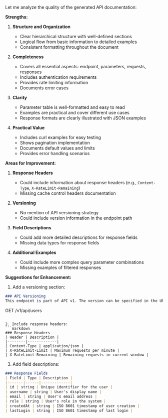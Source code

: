Let me analyze the quality of the generated API documentation:

**Strengths:**

1. **Structure and Organization**
   - Clear hierarchical structure with well-defined sections
   - Logical flow from basic information to detailed examples
   - Consistent formatting throughout the document

2. **Completeness**
   - Covers all essential aspects: endpoint, parameters, requests, responses
   - Includes authentication requirements
   - Provides rate limiting information
   - Documents error cases

3. **Clarity**
   - Parameter table is well-formatted and easy to read
   - Examples are practical and cover different use cases
   - Response formats are clearly illustrated with JSON examples

4. **Practical Value**
   - Includes curl examples for easy testing
   - Shows pagination implementation
   - Documents default values and limits
   - Provides error handling scenarios

**Areas for Improvement:**

1. **Response Headers**
   - Could include information about response headers (e.g., `Content-Type`, `X-RateLimit-Remaining`)
   - Missing cache control headers documentation

2. **Versioning**
   - No mention of API versioning strategy
   - Could include version information in the endpoint path

3. **Field Descriptions**
   - Could add more detailed descriptions for response fields
   - Missing data types for response fields

4. **Additional Examples**
   - Could include more complex query parameter combinations
   - Missing examples of filtered responses

**Suggestions for Enhancement:**

1. Add a versioning section:
```markdown
### API Versioning
This endpoint is part of API v1. The version can be specified in the URL:
```
GET /v1/api/users
```

2. Include response headers:
```markdown
### Response Headers
| Header | Description |
|--------|-------------|
| Content-Type | application/json |
| X-RateLimit-Limit | Maximum requests per minute |
| X-RateLimit-Remaining | Remaining requests in current window |
```

3. Add field descriptions:
```markdown
### Response Fields
| Field | Type | Description |
|-------|------|-------------|
| id | string | Unique identifier for the user |
| username | string | User's display name |
| email | string | User's email address |
| role | string | User's role in the system |
| createdAt | string | ISO 8601 timestamp of user creation |
| lastLogin | string | ISO 8601 timestamp of last login |
```

